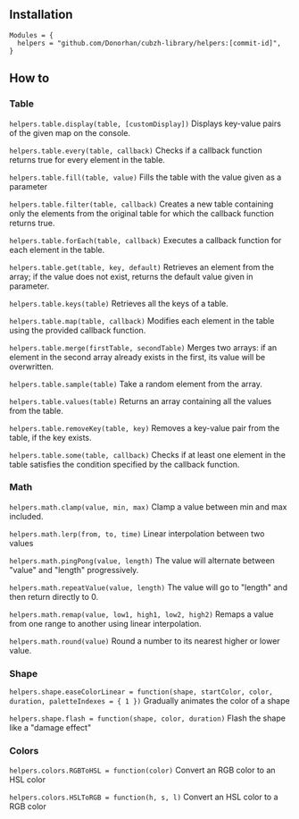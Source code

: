 ## Installation
```
Modules = {
  helpers = "github.com/Donorhan/cubzh-library/helpers:[commit-id]",
}
```

## How to
### Table
`helpers.table.display(table, [customDisplay])`
Displays key-value pairs of the given map on the console.

`helpers.table.every(table, callback)`
Checks if a callback function returns true for every element in the table.

`helpers.table.fill(table, value)`
Fills the table with the value given as a parameter

`helpers.table.filter(table, callback)`
Creates a new table containing only the elements from the original table for which the callback function returns true.

`helpers.table.forEach(table, callback)`
Executes a callback function for each element in the table.

`helpers.table.get(table, key, default)`
Retrieves an element from the array; if the value does not exist, returns the default value given in parameter.

`helpers.table.keys(table)`
Retrieves all the keys of a table.

`helpers.table.map(table, callback)`
Modifies each element in the table using the provided callback function.

`helpers.table.merge(firstTable, secondTable)`
Merges two arrays: if an element in the second array already exists in the first, its value will be overwritten.

`helpers.table.sample(table)`
Take a random element from the array.

`helpers.table.values(table)`
Returns an array containing all the values from the table.

`helpers.table.removeKey(table, key)`
Removes a key-value pair from the table, if the key exists.

`helpers.table.some(table, callback)`
Checks if at least one element in the table satisfies the condition specified by the callback function.

### Math
`helpers.math.clamp(value, min, max)`
Clamp a value between min and max included.

`helpers.math.lerp(from, to, time)`
Linear interpolation between two values

`helpers.math.pingPong(value, length)`
The value will alternate between "value" and "length" progressively.

`helpers.math.repeatValue(value, length)`
The value will go to "length" and then return directly to 0.

`helpers.math.remap(value, low1, high1, low2, high2)`
Remaps a value from one range to another using linear interpolation.

`helpers.math.round(value)`
Round a number to its nearest higher or lower value.

### Shape
`helpers.shape.easeColorLinear = function(shape, startColor, color, duration, paletteIndexes = { 1 })`
Gradually animates the color of a shape

`helpers.shape.flash = function(shape, color, duration)`
Flash the shape like a "damage effect"

### Colors
`helpers.colors.RGBToHSL = function(color)`
Convert an RGB color to an HSL color

`helpers.colors.HSLToRGB = function(h, s, l)`
Convert an HSL color to a RGB color